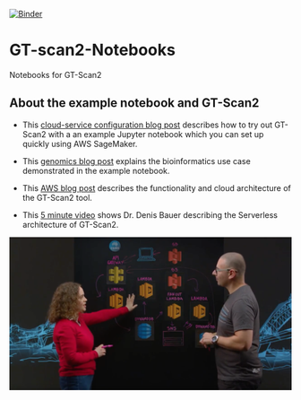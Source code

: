 [![Binder](https://mybinder.org/badge.svg)](https://mybinder.org/v2/gh/BauerLab/GT-scan2-Notebooks/master)

# GT-scan2-Notebooks
Notebooks for GT-Scan2

## About the example notebook and GT-Scan2
- This [cloud-service configuration blog post](https://medium.com/@lynnlangit/aws-sagemaker-for-bioinformatics-b8e8a96479d8) describes how to try out GT-Scan2 with a an example Jupyter notebook which you can set up quickly using AWS SageMaker.  

- This [genomics blog post](https://medium.com/@TransBioinf/jupyter-notebook-powers-reproducible-and-interoperable-genomic-research-2ad2b4b3f2b2) explains the bioinformatics use case demonstrated in the example notebook.  

- This [AWS blog post](https://aws.amazon.com/blogs/aws/genome-engineering-applications-early-adopters-of-the-cloud/) describes the functionality and cloud architecture of the GT-Scan2 tool.  

- This [5 minute video](https://www.youtube.com/watch?v=7i17szaOBg0) shows Dr. Denis Bauer describing the Serverless architecture of GT-Scan2.  

[![Dr. Denis Bauer discussing GT-Scan2 architecture](/GT-Scan2-Arch.png?raw=true)](https://www.youtube.com/watch?v=7i17szaOBg0)
